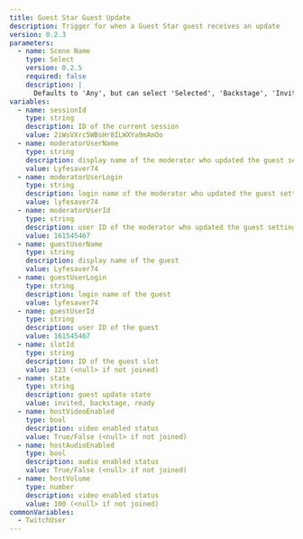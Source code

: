 ```yaml
---
title: Guest Star Guest Update
description: Trigger for when a Guest Star guest receives an update
version: 0.2.3
parameters:
  - name: Scene Name
    type: Select
    version: 0.2.5
    required: false
    description: |
      Defaults to 'Any', but can select 'Selected', 'Backstage', 'Invited', 'Live', 'Ready', or 'Removed'
variables:
  - name: sessionId
    type: string
    description: ID of the current session
    value: 2iWsVXrc5WBsHr8ILWXYa9mAmOo
  - name: moderatorUserName
    type: string
    description: display name of the moderator who updated the guest settings
    value: Lyfesaver74
  - name: moderatorUserLogin
    type: string
    description: login name of the moderator who updated the guest settings
    value: lyfesaver74
  - name: moderatorUserId
    type: string
    description: user ID of the moderator who updated the guest settings
    value: 161545467
  - name: guestUserName
    type: string
    description: display name of the guest
    value: Lyfesaver74
  - name: guestUserLogin
    type: string
    description: login name of the guest
    value: lyfesaver74
  - name: guestUserId
    type: string
    description: user ID of the guest
    value: 161545467
  - name: slotId
    type: string
    description: ID of the guest slot
    value: 123 (<null> if not joined)
  - name: state
    type: string
    description: guest update state
    value: invited, backstage, ready
  - name: hostVideoEnabled
    type: bool
    description: video enabled status
    value: True/False (<null> if not joined)
  - name: hostAudioEnabled
    type: bool
    description: audio enabled status
    value: True/False (<null> if not joined)
  - name: hostVolume
    type: number
    description: video enabled status
    value: 100 (<null> if not joined)
commonVariables:
  - TwitchUser
---
```

